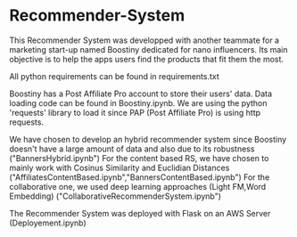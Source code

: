 # Recommender-System

This Recommender System was developped with another teammate for a marketing start-up named Boostiny dedicated for nano influencers. Its
main objective is to help the apps users find the products that fit them the most.

All python requirements can be found in requirements.txt

Boostiny has a Post Affiliate Pro account to store their users' data. Data loading code can be found in Boostiny.ipynb. We are using the 
python 'requests' library to load it since PAP (Post Affiliate Pro) is using http requests.

We have chosen to develop an hybrid recommender system since Boostiny doesn't have a large amount of data and also due to its robustness ("BannersHybrid.ipynb")
  For the content based RS, we have chosen to mainly work with Cosinus Similarity and Euclidian Distances ("AffiliatesContentBased.ipynb","BannersContentBased.ipynb")
  For the collaborative one, we used deep learning approaches (Light FM,Word Embedding) ("CollaborativeRecommenderSystem.ipynb")
  
The Recommender System was deployed with Flask on an AWS Server (Deployement.ipynb)

